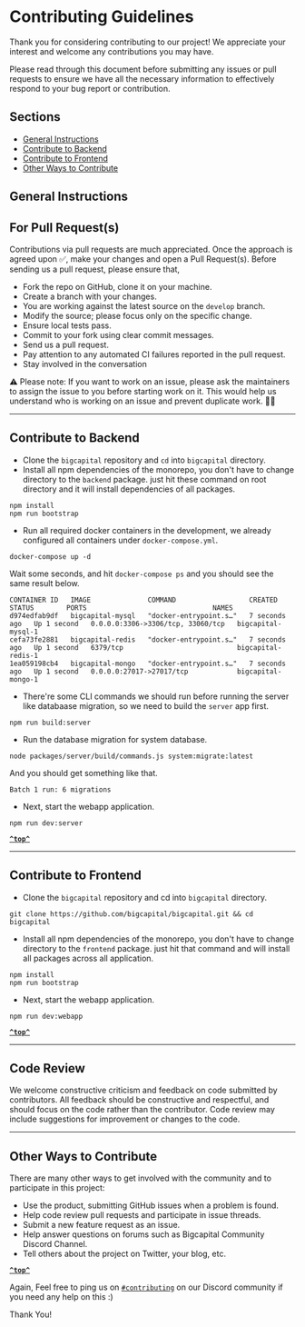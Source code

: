 # Contributing Guidelines

Thank you for considering contributing to our project! We appreciate your interest and welcome any contributions you may have.

Please read through this document before submitting any issues or pull requests to ensure we have all the necessary information to effectively respond to your bug report or contribution.

## Sections

- [General Instructions](#general-instructions)
- [Contribute to Backend](#contribute-to-backend)
- [Contribute to Frontend](#contribute-to-frontend)
- [Other Ways to Contribute](#other-ways-to-contribute)

## General Instructions

## For Pull Request(s)

Contributions via pull requests are much appreciated. Once the approach is agreed upon ✅, make your changes and open a Pull Request(s). Before sending us a pull request, please ensure that,

- Fork the repo on GitHub, clone it on your machine.
- Create a branch with your changes.
- You are working against the latest source on the `develop` branch.
- Modify the source; please focus only on the specific change.
- Ensure local tests pass.
- Commit to your fork using clear commit messages.
- Send us a pull request.
- Pay attention to any automated CI failures reported in the pull request.
- Stay involved in the conversation

⚠️ Please note: If you want to work on an issue, please ask the maintainers to assign the issue to you before starting work on it. This would help us understand who is working on an issue and prevent duplicate work. 🙏🏻

---

## Contribute to Backend

- Clone the `bigcapital` repository and `cd` into `bigcapital` directory.
- Install all npm dependencies of the monorepo, you don't have to change directory to the `backend` package. just hit these command on root directory and it will install dependencies of all packages.

```
npm install
npm run bootstrap
```

- Run all required docker containers in the development, we already configured all containers under `docker-compose.yml`.

```
docker-compose up -d
```

Wait some seconds, and hit `docker-compose ps` and you should see the same result below.

```
CONTAINER ID   IMAGE              COMMAND                  CREATED         STATUS        PORTS                               NAMES
d974edfab9df   bigcapital-mysql   "docker-entrypoint.s…"   7 seconds ago   Up 1 second   0.0.0.0:3306->3306/tcp, 33060/tcp   bigcapital-mysql-1
cefa73fe2881   bigcapital-redis   "docker-entrypoint.s…"   7 seconds ago   Up 1 second   6379/tcp                            bigcapital-redis-1
1ea059198cb4   bigcapital-mongo   "docker-entrypoint.s…"   7 seconds ago   Up 1 second   0.0.0.0:27017->27017/tcp            bigcapital-mongo-1
```

- There're some CLI commands we should run before running the server like databaase migration, so we need to build the `server` app first.

```
npm run build:server
```

- Run the database migration for system database.

```
node packages/server/build/commands.js system:migrate:latest
```

And you should get something like that.

```
Batch 1 run: 6 migrations
```

- Next, start the webapp application.

```
npm run dev:server
```

**[`^top^`](#)**

----

## Contribute to Frontend

- Clone the `bigcapital` repository and cd into `bigcapital` directory.

```
git clone https://github.com/bigcapital/bigcapital.git && cd bigcapital
```

- Install all npm dependencies of the monorepo, you don't have to change directory to the `frontend` package. just hit that command and will install all packages across all application.

```
npm install
npm run bootstrap
```

- Next, start the webapp application.

```
npm run dev:webapp
```

**[`^top^`](#)**

---

## Code Review

We welcome constructive criticism and feedback on code submitted by contributors. All feedback should be constructive and respectful, and should focus on the code rather than the contributor. Code review may include suggestions for improvement or changes to the code.

---

## Other Ways to Contribute

There are many other ways to get involved with the community and to participate in this project:

- Use the product, submitting GitHub issues when a problem is found.
- Help code review pull requests and participate in issue threads.
- Submit a new feature request as an issue.
- Help answer questions on forums such as Bigcapital Community Discord Channel.
- Tell others about the project on Twitter, your blog, etc.

**[`^top^`](#)**

Again, Feel free to ping us on [`#contributing`](https://discord.com/invite/c8nPBJafeb) on our Discord community if you need any help on this :)

Thank You!